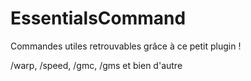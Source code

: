 # EssentialsCommand

Commandes utiles retrouvables grâce à ce petit plugin !

/warp, /speed, /gmc, /gms et bien d'autre